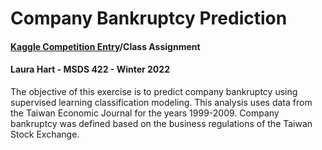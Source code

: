 # Company Bankruptcy Prediction

#### [Kaggle Competition Entry](https://www.kaggle.com/fedesoriano/company-bankruptcy-prediction)/Class Assignment 
#### Laura Hart - MSDS 422 - Winter 2022

The objective of this exercise is to predict company bankruptcy using supervised learning classification modeling. This analysis uses data from the Taiwan Economic Journal for the years 1999-2009. Company bankruptcy was defined based on the business regulations of the Taiwan Stock Exchange.

